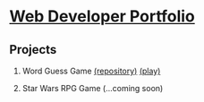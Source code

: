 # <a href="https://jeffpball.github.io/index.html" target="none">Web Developer Portfolio</a>


## Projects
1. Word Guess Game [(repository)](https://github.com/jeffpball/jeffpball.github.io/tree/master/Word-Guess-Game) [(play)](https://jeffpball.github.io/Word-Guess-Game/index.html) 

2. Star Wars RPG Game (...coming soon)

